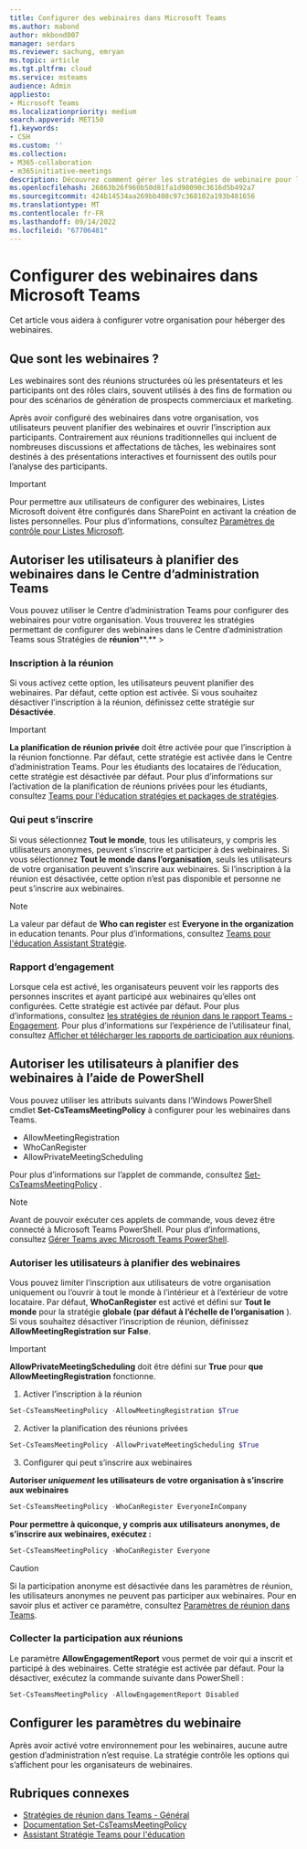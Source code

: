 ```yaml
---
title: Configurer des webinaires dans Microsoft Teams
ms.author: mabond
author: mkbond007
manager: serdars
ms.reviewer: sachung, emryan
ms.topic: article
ms.tgt.pltfrm: cloud
ms.service: msteams
audience: Admin
appliesto:
- Microsoft Teams
ms.localizationpriority: medium
search.appverid: MET150
f1.keywords:
- CSH
ms.custom: ''
ms.collection:
- M365-collaboration
- m365initiative-meetings
description: Découvrez comment gérer les stratégies de webinaire pour les réunions Teams.
ms.openlocfilehash: 26863b26f960b50d81fa1d98090c3616d5b492a7
ms.sourcegitcommit: 424b14534aa269bb408c97c368102a193b481656
ms.translationtype: MT
ms.contentlocale: fr-FR
ms.lasthandoff: 09/14/2022
ms.locfileid: "67706481"
---
```

# <a name="set-up-for-webinars-in-microsoft-teams"></a>Configurer des webinaires dans Microsoft Teams

Cet article vous aidera à configurer votre organisation pour héberger des webinaires.

## <a name="what-are-webinars"></a>Que sont les webinaires ?

Les webinaires sont des réunions structurées où les présentateurs et les participants ont des rôles clairs, souvent utilisés à des fins de formation ou pour des scénarios de génération de prospects commerciaux et marketing.

Après avoir configuré des webinaires dans votre organisation, vos utilisateurs peuvent planifier des webinaires et ouvrir l’inscription aux participants. Contrairement aux réunions traditionnelles qui incluent de nombreuses discussions et affectations de tâches, les webinaires sont destinés à des présentations interactives et fournissent des outils pour l’analyse des participants.

> [!IMPORTANT]
> Pour permettre aux utilisateurs de configurer des webinaires, Listes Microsoft doivent être configurés dans SharePoint en activant la création de listes personnelles. Pour plus d’informations, consultez [Paramètres de contrôle pour Listes Microsoft](/sharepoint/control-lists).

## <a name="allow-users-to-schedule-webinars-in-the-teams-admin-center"></a>Autoriser les utilisateurs à planifier des webinaires dans le Centre d’administration Teams

Vous pouvez utiliser le Centre d’administration Teams pour configurer des webinaires pour votre organisation. Vous trouverez les stratégies permettant de configurer des webinaires dans le Centre d’administration Teams sous Stratégies de **réunion****.** > 

### <a name="meeting-registration"></a>Inscription à la réunion

Si vous activez cette option, les utilisateurs peuvent planifier des webinaires. Par défaut, cette option est activée. Si vous souhaitez désactiver l’inscription à la réunion, définissez cette stratégie sur **Désactivée**.

> [!IMPORTANT]
> **La planification de réunion privée** doit être activée pour que l’inscription à la réunion fonctionne. Par défaut, cette stratégie est activée dans le Centre d’administration Teams. Pour les étudiants des locataires de l’éducation, cette stratégie est désactivée par défaut. Pour plus d’informations sur l’activation de la planification de réunions privées pour les étudiants, consultez [Teams pour l'éducation stratégies et packages de stratégies](policy-packages-edu.md).

### <a name="who-can-register"></a>Qui peut s’inscrire

Si vous sélectionnez **Tout le monde**, tous les utilisateurs, y compris les utilisateurs anonymes, peuvent s’inscrire et participer à des webinaires. Si vous sélectionnez **Tout le monde dans l’organisation**, seuls les utilisateurs de votre organisation peuvent s’inscrire aux webinaires. Si l’inscription à la réunion est désactivée, cette option n’est pas disponible et personne ne peut s’inscrire aux webinaires.

> [!NOTE]
> La valeur par défaut de **Who can register** est **Everyone in the organization** in education tenants. Pour plus d’informations, consultez [Teams pour l'éducation Assistant Stratégie](easy-policy-setup-edu.md).

### <a name="engagement-report"></a>Rapport d’engagement

Lorsque cela est activé, les organisateurs peuvent voir les rapports des personnes inscrites et ayant participé aux webinaires qu’elles ont configurées. Cette stratégie est activée par défaut. Pour plus d’informations, consultez [les stratégies de réunion dans le rapport Teams - Engagement](meeting-policies-in-teams-general.md#engagement-report). Pour plus d’informations sur l’expérience de l’utilisateur final, consultez [Afficher et télécharger les rapports de participation aux réunions](https://support.microsoft.com/office/view-and-download-meeting-attendance-reports-in-teams-ae7cf170-530c-47d3-84c1-3aedac74d310?ui=en-US&#x26;rs=en-US&#x26;ad=US).

## <a name="allow-users-to-schedule-webinars-using-powershell"></a>Autoriser les utilisateurs à planifier des webinaires à l’aide de PowerShell

Vous pouvez utiliser les attributs suivants dans l’Windows PowerShell cmdlet **Set-CsTeamsMeetingPolicy** à configurer pour les webinaires dans Teams.

- AllowMeetingRegistration
- WhoCanRegister
- AllowPrivateMeetingScheduling

Pour plus d’informations sur l’applet de commande, consultez [Set-CsTeamsMeetingPolicy](/powershell/module/skype/set-csteamsmeetingpolicy) .

> [!NOTE]
> Avant de pouvoir exécuter ces applets de commande, vous devez être connecté à Microsoft Teams PowerShell. Pour plus d’informations, consultez [Gérer Teams avec Microsoft Teams PowerShell](/microsoftteams/teams-powershell-managing-teams).

### <a name="allow-users-to-schedule-webinars"></a>Autoriser les utilisateurs à planifier des webinaires

Vous pouvez limiter l’inscription aux utilisateurs de votre organisation uniquement ou l’ouvrir à tout le monde à l’intérieur et à l’extérieur de votre locataire. Par défaut, **WhoCanRegister** est activé et défini sur **Tout le monde** pour la stratégie **globale (par défaut à l’échelle de l’organisation** ). Si vous souhaitez désactiver l’inscription de réunion, définissez **AllowMeetingRegistration sur** **False**.

> [!IMPORTANT]
> **AllowPrivateMeetingScheduling** doit être défini sur **True** pour **que AllowMeetingRegistration** fonctionne.

1. Activer l’inscription à la réunion

```powershell
Set-CsTeamsMeetingPolicy -AllowMeetingRegistration $True
```

2. Activer la planification des réunions privées

```powershell
Set-CsTeamsMeetingPolicy -AllowPrivateMeetingScheduling $True
```

3. Configurer qui peut s’inscrire aux webinaires

**Autoriser *uniquement* les utilisateurs de votre organisation à s’inscrire aux webinaires**

```powershell
Set-CsTeamsMeetingPolicy -WhoCanRegister EveryoneInCompany
```

**Pour permettre à quiconque, y compris aux utilisateurs anonymes, de s’inscrire aux webinaires, exécutez :**

```powershell
Set-CsTeamsMeetingPolicy -WhoCanRegister Everyone
```

> [!CAUTION]
> Si la participation anonyme est désactivée dans les paramètres de réunion, les utilisateurs anonymes ne peuvent pas participer aux webinaires. Pour en savoir plus et activer ce paramètre, consultez [Paramètres de réunion dans Teams](meeting-settings-in-teams.md).

### <a name="collect-meeting-attendance"></a>Collecter la participation aux réunions

Le paramètre **AllowEngagementReport** vous permet de voir qui a inscrit et participé à des webinaires. Cette stratégie est activée par défaut. Pour la désactiver, exécutez la commande suivante dans PowerShell :

```powershell
Set-CsTeamsMeetingPolicy -AllowEngagementReport Disabled
```

## <a name="configure-webinar-settings"></a>Configurer les paramètres du webinaire

Après avoir activé votre environnement pour les webinaires, aucune autre gestion d’administration n’est requise. La stratégie contrôle les options qui s’affichent pour les organisateurs de webinaires.

## <a name="related-topics"></a>Rubriques connexes

- [Stratégies de réunion dans Teams - Général](meeting-policies-in-teams-general.md)
- [Documentation Set-CsTeamsMeetingPolicy](/powershell/module/skype/set-csteamsmeetingpolicy)
- [Assistant Stratégie Teams pour l'éducation](easy-policy-setup-edu.md)
